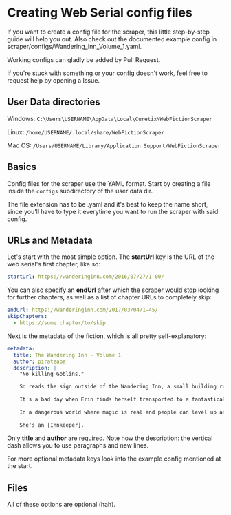 # Creating Web Serial config files

If you want to create a config file for the scraper, this little step-by-step guide will help you out.
Also check out the documented example config in scraper/configs/Wandering_Inn_Volume_1.yaml.

Working configs can gladly be added by Pull Request.

If you're stuck with something or your config doesn't work, feel free to request help by opening a Issue.

## User Data directories

Windows: `C:\Users\USERNAME\AppData\Local\Curetix\WebFictionScraper`

Linux: `/home/USERNAME/.local/share/WebFictionScraper`

Mac OS: `/Users/USERNAME/Library/Application Support/WebFictionScraper`

## Basics

Config files for the scraper use the YAML format. Start by creating a file inside the `configs` subdirectory of the user data dir.

The file extension has to be .yaml and it's best to keep the name short,
since you'll have to type it everytime you want to run the scraper with said config.

## URLs and Metadata

Let's start with the most simple option. The **startUrl** key is the URL of the web serial's first chapter, like so:

```yaml
startUrl: https://wanderinginn.com/2016/07/27/1-00/
```

You can also specify an **endUrl** after which the scraper would stop looking for further chapters, as well as a list of chapter URLs to completely skip:

```yaml
endUrl: https://wanderinginn.com/2017/03/04/1-45/
skipChapters:
  - https://some.chapter/to/skip
```

Next is the metadata of the fiction, which is all pretty self-explanatory:

```yaml
metadata:
  title: The Wandering Inn - Volume 1
  author: pirateaba
  description: |
    "No killing Goblins."

    So reads the sign outside of the Wandering Inn, a small building run by a young woman named Erin Solstice. She serves pasta with sausage, blue fruit juice, and dead acid flies on request. And she comes from another world. Ours.
    
    It's a bad day when Erin finds herself transported to a fantastical world and nearly gets eaten by a dragon. She doesn't belong in a place where monster attacks are a fact of life, and where humans are one species among many. But she must adapt to her new life. Or die.
    
    In a dangerous world where magic is real and people can level up and gain classes, Erin Solstice must battle somewhat evil Goblins, deadly Rock Crabs, and hungry [Necromancers]. She is no [Warrior], no [Mage]. Erin Solstice runs an inn.
    
    She's an [Innkeeper].
```

Only **title** and **author** are required. Note how the description: the vertical dash allows you to use paragraphs and new lines.

For more optional metadata keys look into the example config mentioned at the start.

## Files

All of these options are optional (hah).